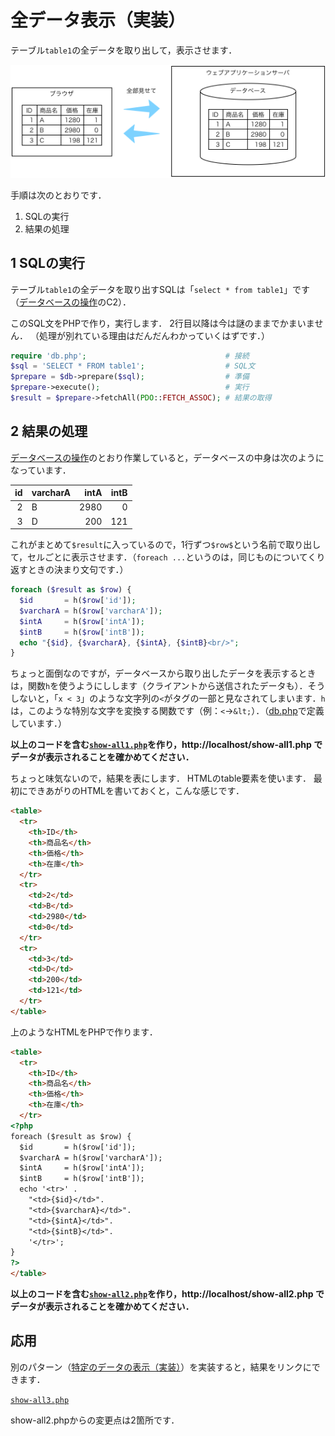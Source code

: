 # 全データ表示（実装）

テーブル`table1`の全データを取り出して，表示させます．

![](pattern-show-all.png)

手順は次のとおりです．

1. SQLの実行
1. 結果の処理

## 1 SQLの実行

テーブル`table1`の全データを取り出すSQLは「`select * from table1`」です（[データベースの操作](/docs/sql.md)のC2）．

このSQL文をPHPで作り，実行します．
2行目以降は今は謎のままでかまいません．
（処理が別れている理由はだんだんわかっていくはずです．）

```php
require 'db.php';                               # 接続
$sql = 'SELECT * FROM table1';                  # SQL文
$prepare = $db->prepare($sql);                  # 準備
$prepare->execute();                            # 実行
$result = $prepare->fetchAll(PDO::FETCH_ASSOC); # 結果の取得
```

## 2 結果の処理

[データベースの操作](/docs/sql.md)のとおり作業していると，データベースの中身は次のようになっています．

id|varcharA|intA|intB
-:|--|-:|-:
2|B|2980|0
3|D|200|121

これがまとめて`$result`に入っているので，1行ずつ`$row$`という名前で取り出して，セルごとに表示させます．（`foreach ...`というのは，同じものについてくり返すときの決まり文句です．）

```php
foreach ($result as $row) {
  $id       = h($row['id']);
  $varcharA = h($row['varcharA']);
  $intA     = h($row['intA']);
  $intB     = h($row['intB']);
  echo "{$id}, {$varcharA}, {$intA}, {$intB}<br/>";
}
```

ちょっと面倒なのですが，データベースから取り出したデータを表示するときは，関数`h`を使うようにしします（クライアントから送信されたデータも）．そうしないと，「`x < 3`」のような文字列の`<`がタグの一部と見なされてしまいます．`h`は，このような特別な文字を変換する関数です（例：`<`→`&lt;`）．（[db.php](/db.php)で定義しています．）

**以上のコードを含む[`show-all1.php`](show-all1.php)を作り，http://localhost/show-all1.php でデータが表示されることを確かめてください．**

ちょっと味気ないので，結果を表にします．
HTMLのtable要素を使います．
最初にできあがりのHTMLを書いておくと，こんな感じです．

```html
<table>
  <tr>
    <th>ID</th>
    <th>商品名</th>
    <th>価格</th>
    <th>在庫</th>
  </tr>
  <tr>
    <td>2</td>
    <td>B</td>
    <td>2980</td>
    <td>0</td>
  </tr>
  <tr>
    <td>3</td>
    <td>D</td>
    <td>200</td>
    <td>121</td>
  </tr>
</table>
```

上のようなHTMLをPHPで作ります．

```html
<table>
  <tr>
    <th>ID</th>
    <th>商品名</th>
    <th>価格</th>
    <th>在庫</th>
  </tr>
<?php
foreach ($result as $row) {
  $id       = h($row['id']);
  $varcharA = h($row['varcharA']);
  $intA     = h($row['intA']);
  $intB     = h($row['intB']);
  echo '<tr>' .
    "<td>{$id}</td>".
    "<td>{$varcharA}</td>".
    "<td>{$intA}</td>".
    "<td>{$intB}</td>".
    '</tr>';
}
?>
</table>
```

**以上のコードを含む[`show-all2.php`](show-all2.php)を作り，http://localhost/show-all2.php でデータが表示されることを確かめてください．**

## 応用

別のパターン（[特定のデータの表示（実装）](../id/)）を実装すると，結果をリンクにできます．

[`show-all3.php`](show-all3.php)

show-all2.phpからの変更点は2箇所です．